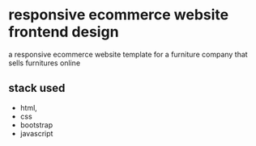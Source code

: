 # responsive ecommerce website frontend design
a responsive ecommerce website template for a furniture company that sells furnitures  online

## stack used

- html,
- css 
- bootstrap
- javascript
